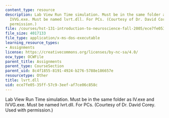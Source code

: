 ```yaml
---
content_type: resource
description: Lab View Run Time simulation. Must be in the same folder as IV.exe and
  IVVG.exe. Must be named lvrt.dll. For PCs. (Courtesy of Dr. David Corey. Used with
  permission.)
file: /courses/hst-131-introduction-to-neuroscience-fall-2005/ece7fe0535ff57c93eefaf7ce06c858c_lvrt.dll
file_size: 4017133
file_type: application/x-ms-dos-executable
learning_resource_types:
- Assignments
license: https://creativecommons.org/licenses/by-nc-sa/4.0/
ocw_type: OCWFile
parent_title: Assignments
parent_type: CourseSection
parent_uid: 8c4f1855-8191-4924-b276-5788e186657e
resourcetype: Other
title: lvrt.dll
uid: ece7fe05-35ff-57c9-3eef-af7ce06c858c
---
```

Lab View Run Time simulation. Must be in the same folder as IV.exe and IVVG.exe. Must be named lvrt.dll. For PCs. (Courtesy of Dr. David Corey. Used with permission.)